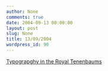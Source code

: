 ```yaml
---
author: None
comments: true
date: 2004-09-13 00:00:00
layout: post
slug: None
title: 13/09/2004
wordpress_id: 90
---
```


[Typograpghy in the Royal Tenenbaums](http://www.marksimonson.com/article/87/royal-tenenbaums-world-of-futura)
